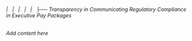 ###### |   |   |   |   |   ├── Transparency in Communicating Regulatory Compliance in Executive Pay Packages

*Add content here*